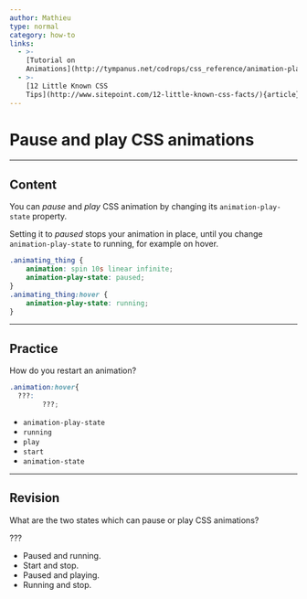 ```yaml
---
author: Mathieu
type: normal
category: how-to
links:
  - >-
    [Tutorial on
    Animations](http://tympanus.net/codrops/css_reference/animation-play-state/){article}
  - >-
    [12 Little Known CSS
    Tips](http://www.sitepoint.com/12-little-known-css-facts/){article}
---
```


# Pause and play CSS animations


---

## Content

You can *pause* and *play* CSS animation by changing its `animation-play-state` property.

Setting it to *paused* stops your animation in place, until you change `animation-play-state` to running, for example on hover.

```css
.animating_thing {
    animation: spin 10s linear infinite;
    animation-play-state: paused;
}
.animating_thing:hover {
    animation-play-state: running;
}
```


---

## Practice

How do you restart an animation?

```css
.animation:hover{
  ???:
        ???;
```

- `animation-play-state`
- `running`
- `play`
- `start`
- `animation-state`


---

## Revision

What are the two states which can pause or play CSS animations?

???

- Paused and running.
- Start and stop.
- Paused and playing.
- Running and stop.
